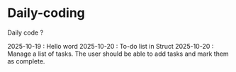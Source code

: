 # Daily-coding
Daily code ?

2025-10-19 : Hello word
2025-10-20 : To-do list in Struct
2025-10-20 : Manage a list of tasks. The user should be able to add tasks and mark them as complete.
